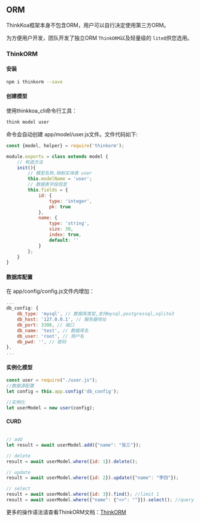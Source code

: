 ## ORM
ThinkKoa框架本身不包含ORM，用户可以自行决定使用第三方ORM。

为方便用户开发，团队开发了独立ORM `ThinkORM`以及轻量级的 `liteQ`供您选用。

### ThinkORM

#### 安装


```bash
npm i thinkorm --save
```

#### 创建模型

使用thinkkoa_cli命令行工具：

```js
think model user
```
命令会自动创建 app/model/user.js文件。文件代码如下:

```js
const {model, helper} = require('thinkorm');

module.exports = class extends model {
    // 构造方法
    init(){
        // 模型名称,映射实体表 user
        this.modelName = 'user';
        // 数据表字段信息
        this.fields = {
            id: {
                type: 'integer',
                pk: true
            },
            name: {
                type: 'string',
                size: 30,
                index: true,
                default: ''
            }
        };
    }
}
```

#### 数据库配置

在 app/config/config.js文件内增加：

```js
...
db_config: {
    db_type: 'mysql', // 数据库类型,支持mysql,postgressql,sqlite3
    db_host: '127.0.0.1', // 服务器地址
    db_port: 3306, // 端口
    db_name: 'test', // 数据库名
    db_user: 'root', // 用户名
    db_pwd: '', // 密码
},
...
```

#### 实例化模型

```js
const user = require("./user.js");
//数据源配置
let config = this.app.config('db_config');

//实例化
let userModel = new user(config);
```

#### CURD

```js

// add
let result = await userModel.add({"name": "张三"});

// delete
result = await userModel.where({id: 1}).delete();

// update
result = await userModel.where({id: 2}).update({"name": "李四"});

// select 
result = await userModel.where({id: 3}).find(); //limit 1
result = await userModel.where({"name": {"<>": ""}}).select(); //query name is not null


```

更多的操作语法请查看ThinkORM文档：[ThinkORM](/orm/index.jhtml)